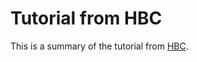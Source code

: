 # Tutorial from HBC
This is a summary of the tutorial from [HBC](https://github.com/hbctraining/scRNA-seq).
